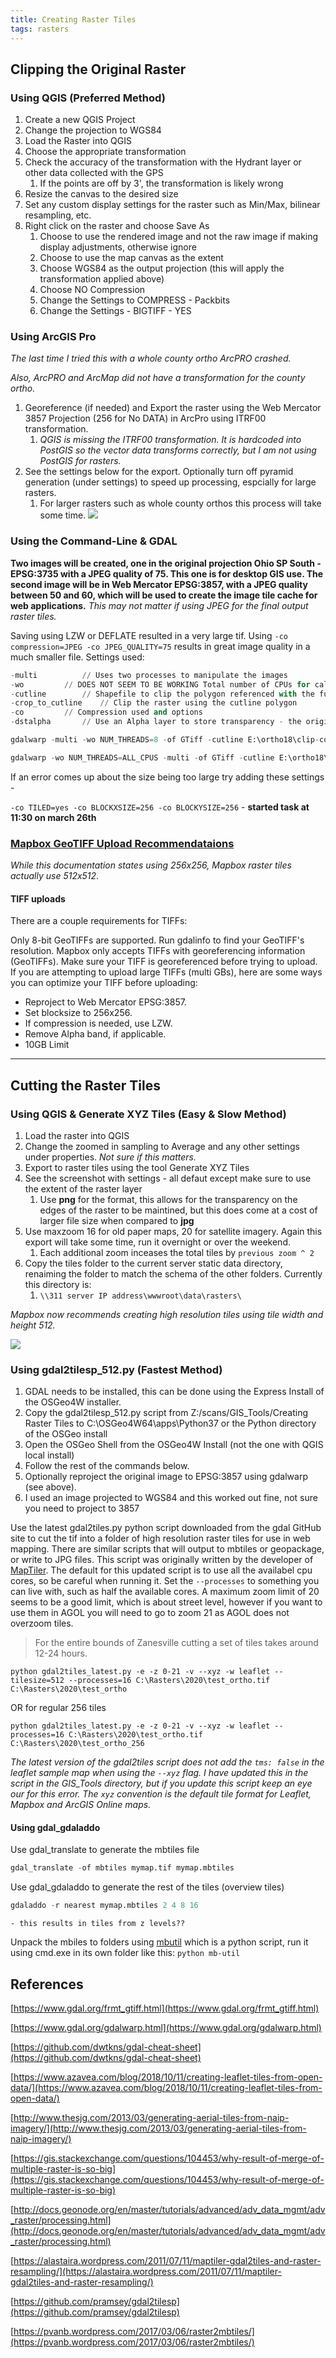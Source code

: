 ```yaml
---
title: Creating Raster Tiles
tags: rasters
---
```


## Clipping the Original Raster

### Using QGIS (Preferred Method)

1. Create a new QGIS Project
2. Change the projection to WGS84
3. Load the Raster into QGIS
4. Choose the appropriate transformation
5. Check the accuracy of the transformation with the Hydrant layer or other data collected with the GPS
   1. If the points are off by 3', the transformation is likely wrong
6. Resize the canvas to the desired size
7. Set any custom display settings for the raster such as Min/Max, bilinear resampling, etc.
8. Right click on the raster and choose Save As
   1. Choose to use the rendered image and not the raw image if making display adjustments, otherwise ignore
   2. Choose to use the map canvas as the extent
   3. Choose WGS84 as the output projection (this will apply the transformation applied above)
   4. Choose NO Compression
   5. Change the Settings to COMPRESS - Packbits
   6. Change the Settings - BIGTIFF - YES

### Using ArcGIS Pro

*The last time I tried this with a whole county ortho ArcPRO crashed.*

*Also, ArcPRO and ArcMap did not have a transformation for the county ortho.*

1. Georeference (if needed) and Export the raster using the Web Mercator 3857 Projection (256 for No DATA) in ArcPro using ITRF00 transformation.
   1. *QGIS is missing the ITRF00 transformation. It is hardcoded into PostGIS so the vector data transforms correctly, but I am not using PostGIS for rasters.*
2. See the settings below for the export. Optionally turn off pyramid generation (under settings) to speed up processing, espcially for large rasters.
    1. For larger rasters such as whole county orthos this process will take some time.
    ![]({{site.baseurl}}/assets/img/export_raster_arcpro.jpg)

### Using the Command-Line & GDAL

**Two images will be created, one in the original projection Ohio SP South - EPSG:3735 with a JPEG quality of 75. This one is for desktop GIS use. The second image will be in Web Mercator EPSG:3857, with a JPEG quality between 50 and 60, which will be used to create the image tile cache for web applications.** *This may not matter if using JPEG for the final output raster tiles.*

Saving using LZW or DEFLATE resulted in a very large tif. Using ``-co compression=JPEG -co JPEG_QUALITY=75`` results in great image quality in a much smaller file. Settings used:

```python
-multi 			// Uses two processes to manipulate the images
-wo			// DOES NOT SEEM TO BE WORKING Total number of CPUs for calculations
-cutline		// Shapefile to clip the polygon referenced with the full file path in quotes
-crop_to_cutline	// Clip the raster using the cutline polygon 
-co			// Compression used and options
-dstalpha		// Use an Alpha layer to store transparency - the original channel is used if none is provided elsewhere

```

```python
gdalwarp -multi -wo NUM_THREADS=8 -of GTiff -cutline E:\ortho18\clip-coz.shp -crop_to_cutline -dstalpha -co COMPRESS=JPEG -co JPEG_QUALITY=75 "E:/ortho18/Area Wide Mosaics/OHMUSK18-SID-3INCH/OHMUSK18-SID-3INCH.sid" E:/ortho18/qgis-testing/OHMUSK18_3IN_GDALWARP_CLIP_JPG75_ALPHA.tif
```

```python
gdalwarp -wo NUM_THREADS=ALL_CPUS -multi -of GTiff -cutline E:\ortho18\clip-coz.shp -crop_to_cutline -dstalpha -co COMPRESS=JPEG -co JPEG_QUALITY=75 -co TILED=yes -co BIGTIFF=YES "E:/ortho18/Area Wide Mosaics/OHMUSK18-SID-3INCH/OHMUSK18-SID-3INCH.sid" E:/ortho18/qgis-testing/OHMUSK18_3IN_GDALWARP_CLIP_JPG75_ALPHA_BIGTIFF.tif
```

If an error comes up about the size being too large try adding these settings - 

``-co TILED=yes -co BLOCKXSIZE=256 -co BLOCKYSIZE=256`` - **started task at 11:30 on march 26th**

<div class="divider" style="border-color:lightgray;"></div>

### [Mapbox GeoTIFF Upload Recommendataions](https://docs.mapbox.com/help/troubleshooting/uploads/)

*While this documentation states using 256x256, Mapbox raster tiles actually use 512x512*.

#### TIFF uploads
There are a couple requirements for TIFFs:

Only 8-bit GeoTIFFs are supported. Run gdalinfo to find your GeoTIFF's resolution.
Mapbox only accepts TIFFs with georeferencing information (GeoTIFFs). Make sure your TIFF is georeferenced before trying to upload.
If you are attempting to upload large TIFFs (multi GBs), here are some ways you can optimize your TIFF before uploading:

- Reproject to Web Mercator EPSG:3857.
- Set blocksize to 256x256.
- If compression is needed, use LZW.
- Remove Alpha band, if applicable.
- 10GB Limit

---

## Cutting the Raster Tiles

### Using QGIS & Generate XYZ Tiles (Easy & Slow Method)

1. Load the raster into QGIS
2. Change the zoomed in sampling to Average and any other settings under properties. *Not sure if this matters.*
3. Export to raster tiles using the tool Generate XYZ Tiles
4. See the screenshot with settings - all defaut except make sure to use the extent of the raster layer
   1. Use **png** for the format, this allows for the transparency on the edges of the raster to be maintined, but this does come at a cost of larger file size when compared to **jpg**
5. Use maxzoom 16 for old paper maps, 20 for satellite imagery. Again this export will take some time, run it overnight or over the weekend.
    1. Each additional zoom inceases the total tiles by ``previous zoom ^ 2``
6. Copy the tiles folder to the current server static data directory, renaiming the folder to match the schema of the other folders. Currently this directory is:
    1. ``\\311 server IP address\wwwroot\data\rasters\``

*Mapbox now recommends creating high resolution tiles using tile width and height 512.*

![]({{site.baseurl}}/assets/img/generate_xyz_tiles.jpg)


### Using gdal2tilesp_512.py (Fastest Method)

1. GDAL needs to be installed, this can be done using the Express Install of the OSGeo4W installer.
2. Copy the gdal2tilesp_512.py script from Z:/scans/GIS_Tools/Creating Raster Tiles to C:\OSGeo4W64\apps\Python37 or the Python directory of the OSGeo install
3. Open the OSGeo Shell from the OSGeo4W Install (not the one with QGIS local install)
4. Follow the rest of the commands below.
5. Optionally reproject the original image to EPSG:3857 using gdalwarp (see above).
6. I used an image projected to WGS84 and this worked out fine, not sure you need to project to 3857

Use the latest gdal2tiles.py python script downloaded from the gdal GitHub site to cut the tif into a folder of high resolution raster tiles for use in web mapping. There are similar scripts that will output to mbtiles or geopackage, or write to JPG files. This script was originally written by the developer of [MapTiler](https://www.maptiler.com/). The default for this updated script is to use all the availabel cpu cores, so be careful when running it. Set the ``--processes`` to something you can live with, such as half the available cores. A maximum zoom limit of 20 seems to be a good limit, which is about street level, however if you want to use them in AGOL you will need to go to zoom 21 as AGOL does not overzoom tiles.

> For the entire bounds of Zanesville cutting a set of tiles takes around 12-24 hours.

```
python gdal2tiles_latest.py -e -z 0-21 -v --xyz -w leaflet --tilesize=512 --processes=16 C:\Rasters\2020\test_ortho.tif C:\Rasters\2020\test_ortho
```
OR for regular 256 tiles

```
python gdal2tiles_latest.py -e -z 0-21 -v --xyz -w leaflet --processes=16 C:\Rasters\2020\test_ortho.tif C:\Rasters\2020\test_ortho_256
```

*The latest version of the gdal2tiles script does not add the `tms: false` in the leaflet sample map when using the `--xyz` flag. I have updated this in the script in the GIS_Tools directory, but if you update this script keep an eye our for this error. The `xyz` convention is the default tile format for Leaflet, Mapbox and ArcGIS Online maps.*

#### Using gdal_gdaladdo

Use gdal_translate to generate the mbtiles file

```python
gdal_translate -of mbtiles mymap.tif mymap.mbtiles
```

Use gdal_gdaladdo to generate the rest of the tiles (overview tiles)

```python
gdaladdo -r nearest mymap.mbtiles 2 4 8 16
```
	- this results in tiles from z levels??

Unpack the mbiles to folders using [mbutil](https://github.com/mapbox/mbutil) which is a python script, run it using cmd.exe in its own folder like this:
	``python mb-util``

## References

[https://www.gdal.org/frmt_gtiff.html](https://www.gdal.org/frmt_gtiff.html)

[https://www.gdal.org/gdalwarp.html](https://www.gdal.org/gdalwarp.html)

[https://github.com/dwtkns/gdal-cheat-sheet](https://github.com/dwtkns/gdal-cheat-sheet)

[https://www.azavea.com/blog/2018/10/11/creating-leaflet-tiles-from-open-data/](https://www.azavea.com/blog/2018/10/11/creating-leaflet-tiles-from-open-data/)

[http://www.thesjg.com/2013/03/generating-aerial-tiles-from-naip-imagery/](http://www.thesjg.com/2013/03/generating-aerial-tiles-from-naip-imagery/)

[https://gis.stackexchange.com/questions/104453/why-result-of-merge-of-multiple-raster-is-so-big](https://gis.stackexchange.com/questions/104453/why-result-of-merge-of-multiple-raster-is-so-big)

[http://docs.geonode.org/en/master/tutorials/advanced/adv_data_mgmt/adv_raster/processing.html](http://docs.geonode.org/en/master/tutorials/advanced/adv_data_mgmt/adv_raster/processing.html)

[https://alastaira.wordpress.com/2011/07/11/maptiler-gdal2tiles-and-raster-resampling/](https://alastaira.wordpress.com/2011/07/11/maptiler-gdal2tiles-and-raster-resampling/)

[https://github.com/pramsey/gdal2tilesp](https://github.com/pramsey/gdal2tilesp)

[https://pvanb.wordpress.com/2017/03/06/raster2mbtiles/](https://pvanb.wordpress.com/2017/03/06/raster2mbtiles/)